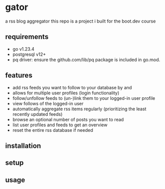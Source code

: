 # gator
a rss blog aggregator
this repo is a project i built for the boot.dev course

## requirements

* go v1.23.4 
* postgresql v12+
* pq driver: ensure the github.com/lib/pq package is included in go.mod.

## features

* add rss feeds you want to follow to your database by <name> and <url>
* allows for multiple user profiles (login functionality)
* follow/unfollow feeds to (un-)link them to your logged-in user profile
* view follows of the logged-in user
* automatically aggregate rss items regularly (prioritizing the least recently updated feeds)
* browse an optional number of posts you want to read
* list user profiles and feeds to get an overview
* reset the entire rss database if needed

## installation


## setup


## usage





